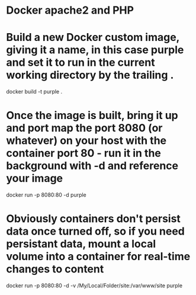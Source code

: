# Docker apache2 and PHP

# Build a new Docker custom image, giving it a name, in this case purple and set it to run in the current working directory by the trailing .

docker build -t purple .

# Once the image is built, bring it up and port map the port 8080 (or whatever) on your host with the container port 80 - run it in the background with -d and reference your image

docker run -p 8080:80 -d purple

# Obviously containers don't persist data once turned off, so if you need persistant data, mount a local volume into a container for real-time changes to content

docker run -p 8080:80 -d -v /My/Local/Folder/site:/var/www/site purple
